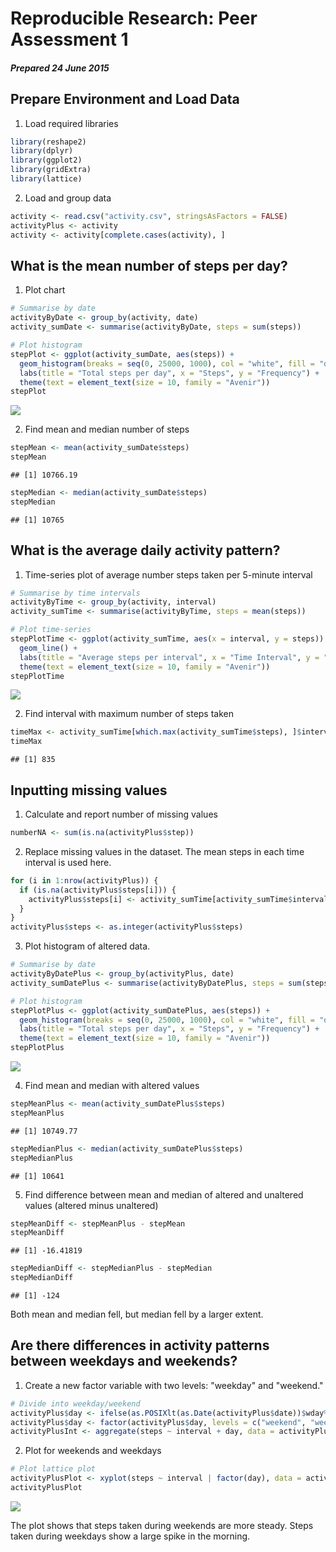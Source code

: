 # Reproducible Research: Peer Assessment 1

##### Prepared 24 June 2015  

  
## Prepare Environment and Load Data  
1. Load required libraries  

```r
library(reshape2)
library(dplyr)
library(ggplot2)
library(gridExtra)
library(lattice)
```

2. Load and group data  

```r
activity <- read.csv("activity.csv", stringsAsFactors = FALSE)
activityPlus <- activity
activity <- activity[complete.cases(activity), ]
```

## What is the mean number of steps per day?
1. Plot chart  

```r
# Summarise by date
activityByDate <- group_by(activity, date)
activity_sumDate <- summarise(activityByDate, steps = sum(steps))

# Plot histogram
stepPlot <- ggplot(activity_sumDate, aes(steps)) + 
  geom_histogram(breaks = seq(0, 25000, 1000), col = "white", fill = "orangered2") +
  labs(title = "Total steps per day", x = "Steps", y = "Frequency") +
  theme(text = element_text(size = 10, family = "Avenir"))
stepPlot
```

![](Peer1_files/figure-html/stepsperday-1.png) 

2. Find mean and median number of steps  

```r
stepMean <- mean(activity_sumDate$steps)
stepMean
```

```
## [1] 10766.19
```

```r
stepMedian <- median(activity_sumDate$steps)
stepMedian
```

```
## [1] 10765
```

## What is the average daily activity pattern?
1. Time-series plot of average number steps taken per 5-minute interval  

```r
# Summarise by time intervals
activityByTime <- group_by(activity, interval)
activity_sumTime <- summarise(activityByTime, steps = mean(steps))

# Plot time-series
stepPlotTime <- ggplot(activity_sumTime, aes(x = interval, y = steps)) + 
  geom_line() + 
  labs(title = "Average steps per interval", x = "Time Interval", y = "Average steps") + 
  theme(text = element_text(size = 10, family = "Avenir"))
stepPlotTime
```

![](Peer1_files/figure-html/timeseries-1.png) 

2. Find interval with maximum number of steps taken  

```r
timeMax <- activity_sumTime[which.max(activity_sumTime$steps), ]$interval
timeMax
```

```
## [1] 835
```

## Inputting missing values
1. Calculate and report number of missing values  

```r
numberNA <- sum(is.na(activityPlus$step))
```

2. Replace missing values in the dataset. The mean steps in each time interval is used here.  

```r
for (i in 1:nrow(activityPlus)) {
  if (is.na(activityPlus$steps[i])) {
    activityPlus$steps[i] <- activity_sumTime[activity_sumTime$interval == activityPlus$interval[i], 2]
  }
}
activityPlus$steps <- as.integer(activityPlus$steps)
```

3. Plot histogram of altered data.  

```r
# Summarise by date
activityByDatePlus <- group_by(activityPlus, date)
activity_sumDatePlus <- summarise(activityByDatePlus, steps = sum(steps))

# Plot histogram
stepPlotPlus <- ggplot(activity_sumDatePlus, aes(steps)) + 
  geom_histogram(breaks = seq(0, 25000, 1000), col = "white", fill = "orangered2") +
  labs(title = "Total steps per day", x = "Steps", y = "Frequency") +
  theme(text = element_text(size = 10, family = "Avenir"))
stepPlotPlus
```

![](Peer1_files/figure-html/missingvalueshistogram-1.png) 

4. Find mean and median with altered values  

```r
stepMeanPlus <- mean(activity_sumDatePlus$steps)
stepMeanPlus
```

```
## [1] 10749.77
```

```r
stepMedianPlus <- median(activity_sumDatePlus$steps)
stepMedianPlus
```

```
## [1] 10641
```

5. Find difference between mean and median of altered and unaltered values (altered minus unaltered)  

```r
stepMeanDiff <- stepMeanPlus - stepMean
stepMeanDiff
```

```
## [1] -16.41819
```

```r
stepMedianDiff <- stepMedianPlus - stepMedian
stepMedianDiff
```

```
## [1] -124
```
Both mean and median fell, but median fell by a larger extent.  

## Are there differences in activity patterns between weekdays and weekends?  
1. Create a new factor variable with two levels: "weekday" and "weekend."  

```r
# Divide into weekday/weekend
activityPlus$day <- ifelse(as.POSIXlt(as.Date(activityPlus$date))$wday%%6 == 0, "weekend", "weekday")
activityPlus$day <- factor(activityPlus$day, levels = c("weekend", "weekday"))
activityPlusInt <- aggregate(steps ~ interval + day, data = activityPlus, FUN = mean)
```

2. Plot for weekends and weekdays 

```r
# Plot lattice plot
activityPlusPlot <- xyplot(steps ~ interval | factor(day), data = activityPlusInt, aspect = 1/2, type = "l", ylab = "Number of steps", xlab = "Interval")
activityPlusPlot
```

![](Peer1_files/figure-html/weekdiffplot-1.png) 

The plot shows that steps taken during weekends are more steady. Steps taken during weekdays show a large spike in the morning.  
